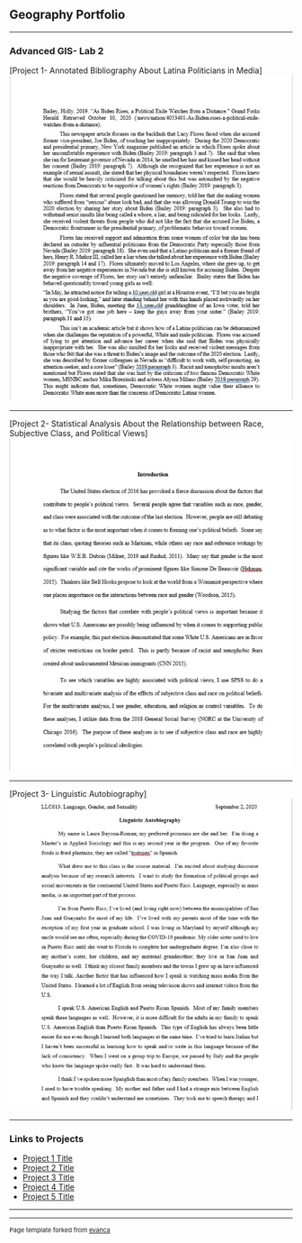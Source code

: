 ## Geography Portfolio

---

### Advanced GIS- Lab 2

[Project 1- Annotated  Bibliography About Latina Politicians in Media] 
 <img src="images/QGIS Class Lab First Image 2.jpg?raw=true"/>

---
[Project 2- Statistical Analysis About the Relationship between Race, Subjective Class, and Political Views]
<img src="images/QGIS Class Lab 2 Second Image 2.jpg?raw=true"/>

---
[Project 3- Linguistic Autobiography]
<img src="images/QGIS Class Lab 3 Third Image.jpg?raw=true"/>


---

### Links to Projects

- [Project 1 Title](http://example.com/) 
- [Project 2 Title](http://example.com/)
- [Project 3 Title](http://example.com/)
- [Project 4 Title](http://example.com/)
- [Project 5 Title](http://example.com/)

---




---
<p style="font-size:11px">Page template forked from <a href="https://github.com/evanca/quick-portfolio">evanca</a></p>
<!-- Remove above link if you don't want to attibute -->
